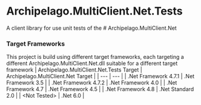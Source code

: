 ﻿# Archipelago.MultiClient.Net.Tests
A client library for use unit tests of the # Archipelago.MultiClient.Net

### Target Frameworks
This project is build using different target frameworks, each targeting a different Archipelago.MultiClient.Net.dll suitable for a different target framework
| Archipelago.MultiClient.Net.Tests Target | Archipelago.MultiClient.Net Target |
| --- | --- |
| .Net Framework 4.7.1 | .Net Framework 3.5 |
| .Net Framework 4.7.2 | .Net Framework 4.0 |
| .Net Framework 4.7 | .Net Framework 4.5 |
| .Net Framework 4.8 | .Net Standard 2.0 |
| \<Not Tested\> | .Net 6.0 |
